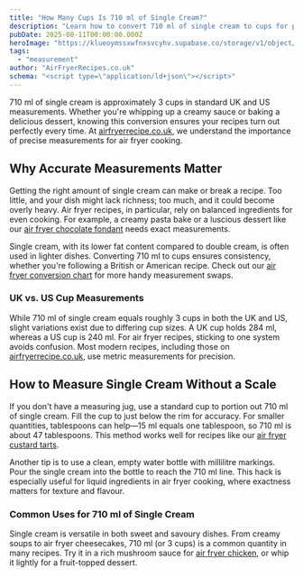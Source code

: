 ```yaml
---
title: "How Many Cups Is 710 ml of Single Cream?"
description: "Learn how to convert 710 ml of single cream to cups for perfect recipes. Get accurate measurements for baking and cooking in seconds!"
pubDate: 2025-08-11T00:00:00.000Z
heroImage: "https://klueoymssxwfnxsvcyhv.supabase.co/storage/v1/object/public/md/how-many-cups-is-710-ml-of-single-cream-3cf23fdd.webp"
tags:
  - "measurement"
author: "AirFryerRecipes.co.uk"
schema: "<script type=\"application/ld+json\"></script>"
---
```


<p>710 ml of single cream is approximately 3 cups in standard UK and US measurements. Whether you're whipping up a creamy sauce or baking a delicious dessert, knowing this conversion ensures your recipes turn out perfectly every time. At <a href=https://www.airfryerrecipe.co.uk>airfryerrecipe.co.uk</a>, we understand the importance of precise measurements for air fryer cooking.</p>

<h2>Why Accurate Measurements Matter</h2>  
<p>Getting the right amount of single cream can make or break a recipe. Too little, and your dish might lack richness; too much, and it could become overly heavy. Air fryer recipes, in particular, rely on balanced ingredients for even cooking. For example, a creamy pasta bake or a luscious dessert like our <a href=https://www.airfryerrecipe.co.uk/recipes>air fryer chocolate fondant</a> needs exact measurements.</p>  

<p>Single cream, with its lower fat content compared to double cream, is often used in lighter dishes. Converting 710 ml to cups ensures consistency, whether you're following a British or American recipe. Check out our <a href=https://www.airfryerrecipe.co.uk/air-fryer-conversion-chart>air fryer conversion chart</a> for more handy measurement swaps.</p>  

<h3>UK vs. US Cup Measurements</h3>  
<p>While 710 ml of single cream equals roughly 3 cups in both the UK and US, slight variations exist due to differing cup sizes. A UK cup holds 284 ml, whereas a US cup is 240 ml. For air fryer recipes, sticking to one system avoids confusion. Most modern recipes, including those on <a href=https://www.airfryerrecipe.co.uk>airfryerrecipe.co.uk</a>, use metric measurements for precision.</p>  

<h2>How to Measure Single Cream Without a Scale</h2>  
<p>If you don't have a measuring jug, use a standard cup to portion out 710 ml of single cream. Fill the cup to just below the rim for accuracy. For smaller quantities, tablespoons can help—15 ml equals one tablespoon, so 710 ml is about 47 tablespoons. This method works well for recipes like our <a href=https://www.airfryerrecipe.co.uk/recipe-category/dessert>air fryer custard tarts</a>.</p>  

<p>Another tip is to use a clean, empty water bottle with millilitre markings. Pour the single cream into the bottle to reach the 710 ml line. This hack is especially useful for liquid ingredients in air fryer cooking, where exactness matters for texture and flavour.</p>  

<h3>Common Uses for 710 ml of Single Cream</h3>  
<p>Single cream is versatile in both sweet and savoury dishes. From creamy soups to air fryer cheesecakes, 710 ml (or 3 cups) is a common quantity in many recipes. Try it in a rich mushroom sauce for <a href=https://www.airfryerrecipe.co.uk/recipe-category/chicken>air fryer chicken</a>, or whip it lightly for a fruit-topped dessert.</p>